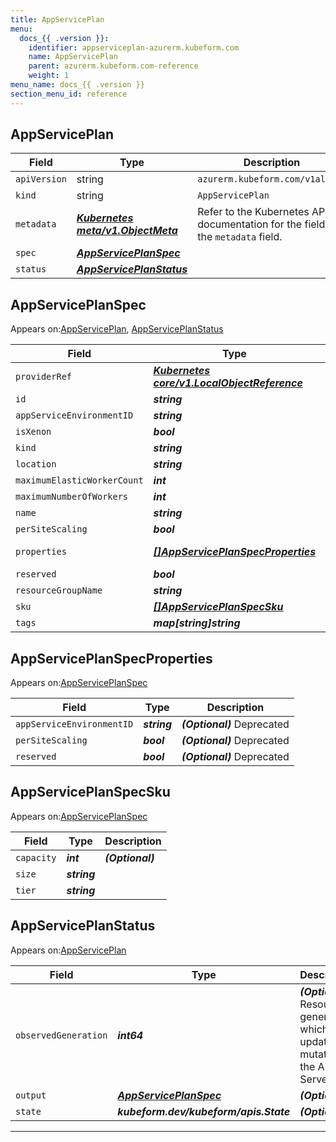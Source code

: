 ```yaml
---
title: AppServicePlan
menu:
  docs_{{ .version }}:
    identifier: appserviceplan-azurerm.kubeform.com
    name: AppServicePlan
    parent: azurerm.kubeform.com-reference
    weight: 1
menu_name: docs_{{ .version }}
section_menu_id: reference
---
```


## AppServicePlan
| Field | Type | Description |
| ------ | ----- | ----------- |
| `apiVersion` | string | `azurerm.kubeform.com/v1alpha1` |
|    `kind` | string | `AppServicePlan` |
| `metadata` | ***[Kubernetes meta/v1.ObjectMeta](https://kubernetes.io/docs/reference/generated/kubernetes-api/v1.13/#objectmeta-v1-meta)***|Refer to the Kubernetes API documentation for the fields of the `metadata` field.|
| `spec` | ***[AppServicePlanSpec](#AppServicePlanSpec)***||
| `status` | ***[AppServicePlanStatus](#AppServicePlanStatus)***||
## AppServicePlanSpec

Appears on:[AppServicePlan](#AppServicePlan), [AppServicePlanStatus](#AppServicePlanStatus)

| Field | Type | Description |
| ------ | ----- | ----------- |
| `providerRef` | ***[Kubernetes core/v1.LocalObjectReference](https://kubernetes.io/docs/reference/generated/kubernetes-api/v1.13/#localobjectreference-v1-core)***||
| `id` | ***string***||
| `appServiceEnvironmentID` | ***string***| ***(Optional)*** |
| `isXenon` | ***bool***| ***(Optional)*** |
| `kind` | ***string***| ***(Optional)*** |
| `location` | ***string***||
| `maximumElasticWorkerCount` | ***int***| ***(Optional)*** |
| `maximumNumberOfWorkers` | ***int***| ***(Optional)*** |
| `name` | ***string***||
| `perSiteScaling` | ***bool***| ***(Optional)*** |
| `properties` | ***[[]AppServicePlanSpecProperties](#AppServicePlanSpecProperties)***| ***(Optional)*** Deprecated|
| `reserved` | ***bool***| ***(Optional)*** |
| `resourceGroupName` | ***string***||
| `sku` | ***[[]AppServicePlanSpecSku](#AppServicePlanSpecSku)***||
| `tags` | ***map[string]string***| ***(Optional)*** |
## AppServicePlanSpecProperties

Appears on:[AppServicePlanSpec](#AppServicePlanSpec)

| Field | Type | Description |
| ------ | ----- | ----------- |
| `appServiceEnvironmentID` | ***string***| ***(Optional)*** Deprecated|
| `perSiteScaling` | ***bool***| ***(Optional)*** Deprecated|
| `reserved` | ***bool***| ***(Optional)*** Deprecated|
## AppServicePlanSpecSku

Appears on:[AppServicePlanSpec](#AppServicePlanSpec)

| Field | Type | Description |
| ------ | ----- | ----------- |
| `capacity` | ***int***| ***(Optional)*** |
| `size` | ***string***||
| `tier` | ***string***||
## AppServicePlanStatus

Appears on:[AppServicePlan](#AppServicePlan)

| Field | Type | Description |
| ------ | ----- | ----------- |
| `observedGeneration` | ***int64***| ***(Optional)*** Resource generation, which is updated on mutation by the API Server.|
| `output` | ***[AppServicePlanSpec](#AppServicePlanSpec)***| ***(Optional)*** |
| `state` | ***kubeform.dev/kubeform/apis.State***| ***(Optional)*** |
---
